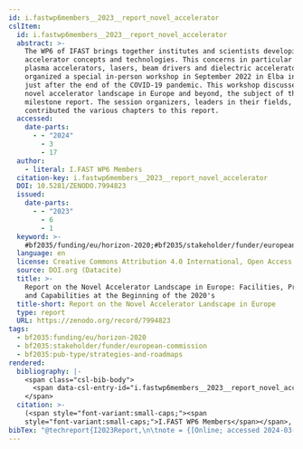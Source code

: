 ```yaml
---
id: i.fastwp6members__2023__report_novel_accelerator
cslItem:
  id: i.fastwp6members__2023__report_novel_accelerator
  abstract: >-
    The WP6 of IFAST brings together institutes and scientists developing novel
    accelerator concepts and technologies. This concerns in particular modern
    plasma accelerators, lasers, beam drivers and dielectric accelerators. WP6
    organized a special in-person workshop in September 2022 in Elba in Italy,
    just after the end of the COVID-19 pandemic. This workshop discussed the
    novel accelerator landscape in Europe and beyond, the subject of this
    milestone report. The session organizers, leaders in their fields, have
    contributed the various chapters to this report.
  accessed:
    date-parts:
      - - "2024"
        - 3
        - 17
  author:
    - literal: I.FAST WP6 Members
  citation-key: i.fastwp6members__2023__report_novel_accelerator
  DOI: 10.5281/ZENODO.7994823
  issued:
    date-parts:
      - - "2023"
        - 6
        - 1
  keyword: >-
    #bf2035/funding/eu/horizon-2020;#bf2035/stakeholder/funder/european-commission;#bf2035/pub-type/strategies-and-roadmaps
  language: en
  license: Creative Commons Attribution 4.0 International, Open Access
  source: DOI.org (Datacite)
  title: >-
    Report on the Novel Accelerator Landscape in Europe: Facilities, Projects
    and Capabilities at the Beginning of the 2020's
  title-short: Report on the Novel Accelerator Landscape in Europe
  type: report
  URL: https://zenodo.org/record/7994823
tags:
  - bf2035:funding/eu/horizon-2020
  - bf2035:stakeholder/funder/european-commission
  - bf2035:pub-type/strategies-and-roadmaps
rendered:
  bibliography: |-
    <span class="csl-bib-body">
      <span data-csl-entry-id="i.fastwp6members__2023__report_novel_accelerator" class="csl-entry"><span class='author-bib'>I.FAST WP6 Members</span>. <span class='date-bib'>(2023)</span>. <span class='title'><i><b><span style="font-style:normal;">Report on the Novel Accelerator Landscape in Europe: Facilities, Projects and Capabilities at the Beginning of the 2020’s</span></b></i></span>. <span class='URL'><a href='https://doi.org/10.5281/ZENODO.7994823'>LINK</a></span></span>
    </span>
  citation: >-
    (<span style="font-variant:small-caps;"><span
    style="font-variant:small-caps;">I.FAST WP6 Members</span></span>, 2023)
bibTex: "@techreport{I2023Report,\n\tnote = {[Online; accessed 2024-03-17]},\n\tauthor = {{I.FAST WP6 Members}},\n\tdoi = {10.5281/ZENODO.7994823},\n\tyear = {2023},\n\tmonth = {jun 1},\n\ttitle = {Report on the {Novel} {Accelerator} {Landscape} in {Europe}: Facilities, {Projects} and {Capabilities} at the {Beginning} of the 2020's},\n\turl = {https://zenodo.org/record/7994823},\n\thowpublished = {https://zenodo.org/record/7994823},\n}\n\n"
---
```

